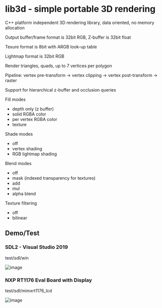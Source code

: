 # lib3d - simple portable 3D rendering

C++ platform independent 3D rendering library, data oriented, no memory allocation

Output buffer/frame format is 32bit RGB, Z-buffer is 32bit float

Texure format is 8bit with ARGB look-up table

Lightmap format is 32bit RGB

Render triangles, quads, up to 7 vertices per polygon

Pipeline: vertex pre-transform -> vertex clipping -> vertex post-transform -> raster

Support for hierarchical z-buffer and occlusion queries

Fill modes
- depth only (z buffer)
- solid RGBA color
- per vertex RGBA color
- texture

Shade modes
- off
- vertex shading
- RGB lightmap shading

Blend modes
- off
- mask (indexed transparency for textures)
- add
- mul
- alpha blend

Texture filtering
- off
- bilinear

## Demo/Test

### SDL2 - Visual Studio 2019

test/sdl/win

![image](test/sdl/screenshot.png)

### NXP RT1176 Eval Board with Display

test/sdl/mimxrt1176_lcd

![image](test/mimxrt1176_lcd/screenshot.jpg)
